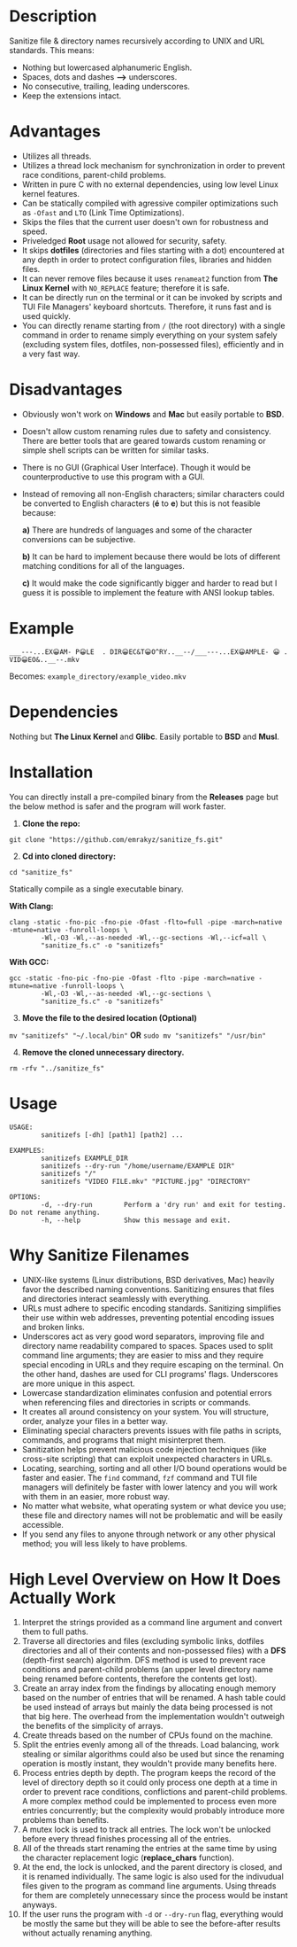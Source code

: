 # Description
Sanitize file & directory names recursively according to UNIX and URL standards. This means:
- Nothing but lowercased alphanumeric English.
- Spaces, dots and dashes **-->** underscores.
- No consecutive, trailing, leading underscores.
- Keep the extensions intact.

# Advantages
- Utilizes all threads.
- Utilizes a thread lock mechanism for synchronization in order to prevent race conditions, parent-child problems.
- Written in pure C with no external dependencies, using low level Linux kernel features.
- Can be statically compiled with agressive compiler optimizations such as `-Ofast` and `LTO` (Link Time Optimizations).
- Skips the files that the current user doesn't own for robustness and speed.
- Priveledged **Root** usage not allowed for security, safety.
- It skips **dotfiles** (directories and files starting with a dot) encountered at any depth in order to protect configuration files, libraries and hidden files.
- It can never remove files because it uses `renameat2` function from **The Linux Kernel** with `NO_REPLACE` feature; therefore it is safe.
- It can be directly run on the terminal or it can be invoked by scripts and TUI File Managers' keyboard shortcuts. Therefore, it runs fast and is used quickly.
- You can directly rename starting from `/` (the root directory) with a single command in order to rename simply everything on your system safely (excluding system files, dotfiles, non-possessed files), efficiently and in a very fast way.

# Disadvantages
- Obviously won't work on **Windows** and **Mac** but easily portable to **BSD**.
- Doesn't allow custom renaming rules due to safety and consistency. There are better tools that are geared towards custom renaming or simple shell scripts can be written for similar tasks.
- There is no GUI (Graphical User Interface). Though it would be counterproductive to use this program with a GUI.
- Instead of removing all non-English characters; similar characters could be converted to English characters (**é** to **e**) but this is not feasible because:
  
  **a)** There are hundreds of languages and some of the character conversions can be subjective.
  
  **b)** It can be hard to implement because there would be lots of different matching conditions for all of the languages.
  
  **c)** It would make the code significantly bigger and harder to read but I guess it is possible to implement the feature with ANSI lookup tables. 

# Example
`___---...EX😀AM- P😀LE  . DIR😀EC&T😀O^RY..__--/___---...EX😀AMPLE- 😀 . VID😀EO&..__--.mkv`

Becomes:
`example_directory/example_video.mkv`

# Dependencies
Nothing but **The Linux Kernel** and **Glibc**. Easily portable to **BSD** and **Musl**.

# Installation
You can directly install a pre-compiled binary from the **Releases** page but the below method is safer and the program will work faster.
1. **Clone the repo:**
   
`git clone "https://github.com/emrakyz/sanitize_fs.git"`

2. **Cd into cloned directory:**

`cd "sanitize_fs"`

Statically compile as a single executable binary.

**With Clang:**
```
clang -static -fno-pic -fno-pie -Ofast -flto=full -pipe -march=native -mtune=native -funroll-loops \
        -Wl,-O3 -Wl,--as-needed -Wl,--gc-sections -Wl,--icf=all \
        "sanitize_fs.c" -o "sanitizefs"
```
**With GCC:**
```
gcc -static -fno-pic -fno-pie -Ofast -flto -pipe -march=native -mtune=native -funroll-loops \
        -Wl,-O3 -Wl,--as-needed -Wl,--gc-sections \
        "sanitize_fs.c" -o "sanitizefs"
```

3. **Move the file to the desired location (Optional)**

`mv "sanitizefs" "~/.local/bin"` **OR** `sudo mv "sanitizefs" "/usr/bin"`

4. **Remove the cloned unnecessary directory.**

`rm -rfv "../sanitize_fs"`

# Usage
```
USAGE:
        sanitizefs [-dh] [path1] [path2] ...

EXAMPLES:
        sanitizefs EXAMPLE_DIR
        sanitizefs --dry-run "/home/username/EXAMPLE DIR"
        sanitizefs "/"
        sanitizefs "VIDEO FILE.mkv" "PICTURE.jpg" "DIRECTORY" 

OPTIONS:
        -d, --dry-run        Perform a 'dry run' and exit for testing. Do not rename anything.
        -h, --help           Show this message and exit.
```

# Why Sanitize Filenames
- UNIX-like systems (Linux distributions, BSD derivatives, Mac) heavily favor the described naming conventions. Sanitizing ensures that files and directories interact seamlessly with everything.
- URLs must adhere to specific encoding standards. Sanitizing simplifies their use within web addresses, preventing potential encoding issues and broken links.
- Underscores act as very good word separators, improving file and directory name readability compared to spaces. Spaces used to split command line arguments; they are easier to miss and they require special encoding in URLs and they require escaping on the terminal. On the other hand, dashes are used for CLI programs' flags. Underscores are more unique in this aspect.
- Lowercase standardization eliminates confusion and potential errors when referencing files and directories in scripts or commands.
- It creates all around consistency on your system. You will structure, order, analyze your files in a better way.
- Eliminating special characters prevents issues with file paths in scripts, commands, and programs that might misinterpret them.
- Sanitization helps prevent malicious code injection techniques (like cross-site scripting) that can exploit unexpected characters in URLs.
- Locating, searching, sorting and all other I/O bound operations would be faster and easier. The `find` command, `fzf` command and TUI file managers will definitely be faster with lower latency and you will work with them in an easier, more robust way.
- No matter what website, what operating system or what device you use; these file and directory names will not be problematic and will be easily accessible.
- If you send any files to anyone through network or any other physical method; you will less likely to have problems.

# High Level Overview on How It Does Actually Work
1. Interpret the strings provided as a command line argument and convert them to full paths. 
2. Traverse all directories and files (excluding symbolic links, dotfiles directories and all of their contents and non-possessed files) with a **DFS** (depth-first search) algorithm. DFS method is used to prevent race conditions and parent-child problems (an upper level directory name being renamed before contents, therefore the contents get lost).
3. Create an array index from the findings by allocating enough memory based on the number of entries that will be renamed. A hash table could be used instead of arrays but mainly the data being processed is not that big here. The overhead from the implementation wouldn't outweigh the benefits of the simplicity of arrays.
4. Create threads based on the number of CPUs found on the machine.
5. Split the entries evenly among all of the threads. Load balancing, work stealing or similar algorithms could also be used but since the renaming operation is mostly instant, they wouldn't provide many benefits here.
6. Process entries depth by depth. The program keeps the record of the level of directory depth so it could only process one depth at a time in order to prevent race conditions, conflictions and parent-child problems. A more complex method could be implemented to process even more entries concurrently; but the complexity would probably introduce more problems than benefits.
7. A mutex lock is used to track all entries. The lock won't be unlocked before every thread finishes processing all of the entries.
8. All of the threads start renaming the entries at the same time by using the character replacement logic (**replace_chars** function).
9. At the end, the lock is unlocked, and the parent directory is closed, and it is renamed individually. The same logic is also used for the indivudual files given to the program as command line arguments. Using threads for them are completely unnecessary since the process would be instant anyways.
10. If the user runs the program with `-d` or `--dry-run` flag, everything would be mostly the same but they will be able to see the before-after results without actually renaming anything.
